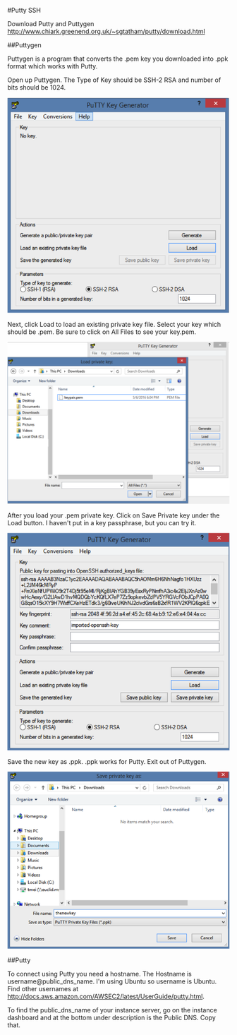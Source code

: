 #Putty SSH

Download Putty and Puttygen 
http://www.chiark.greenend.org.uk/~sgtatham/putty/download.html

##Puttygen

Puttygen is a program that converts the .pem key you downloaded into .ppk format which works with Putty. 

Open up Puttygen. The Type of Key should be SSH-2 RSA and number of bits should be 1024.


![alt tag](https://github.com/TonyMeiDeveloper/GuideOnTheSide/blob/master/GuidePictures/puttygen1.png)


Next, click Load to load an existing private key file. Select your key which should be .pem. Be sure to click on All Files to see your key.pem. 


![alt tag](https://github.com/TonyMeiDeveloper/GuideOnTheSide/blob/master/GuidePictures/puttygen2.png)


After you load your .pem private key. Click on Save Private key under the Load button. I haven't put in a key passphrase, but you can try it. 


![alt tag](https://github.com/TonyMeiDeveloper/GuideOnTheSide/blob/master/GuidePictures/puttygen3.png)


Save the new key as .ppk. .ppk works for Putty. Exit out of Puttygen. 


![alt tag](https://github.com/TonyMeiDeveloper/GuideOnTheSide/blob/master/GuidePictures/puttygen4.png)


##Putty

To connect using Putty you need a hostname. The Hostname is username@public_dns_name. I'm using Ubuntu so username is Ubuntu. Find other usernames at http://docs.aws.amazon.com/AWSEC2/latest/UserGuide/putty.html. 

To find the public_dns_name of your instance server, go on the instance dashboard and at the bottom under description is the Public DNS. Copy that. 



